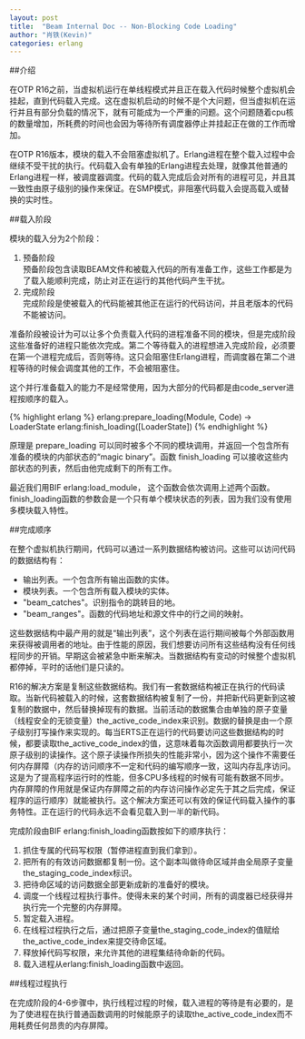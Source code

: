```yaml
---
layout: post
title:  "Beam Internal Doc -- Non-Blocking Code Loading"
author: "肖铁(Kevin)"
categories: erlang
---
```


##介绍

在OTP R16之前，当虚拟机运行在单线程模式并且正在载入代码时候整个虚拟机会挂起，直到代码载入完成。这在虚拟机启动的时候不是个大问题，但当虚拟机在运行并且有部分负载的情况下，就有可能成为一个严重的问题。这个问题随着cpu核的数量增加，所耗费的时间也会因为等待所有调度器停止并挂起正在做的工作而增加。

在OTP R16版本，模块的载入不会阻塞虚拟机了。Erlang进程在整个载入过程中会继续不受干扰的执行。代码载入会有单独的Erlang进程去处理，就像其他普通的Erlang进程一样，被调度器调度。代码的载入完成后会对所有的进程可见，并且其一致性由原子级别的操作来保证。在SMP模式，非阻塞代码载入会提高载入或替换的实时性。

##载入阶段

模块的载入分为2个阶段：

1. 预备阶段  
	预备阶段包含读取BEAM文件和被载入代码的所有准备工作，这些工作都是为了载入能顺利完成，防止对正在运行的其他代码产生干扰。
2. 完成阶段  
	完成阶段是使被载入的代码能被其他正在运行的代码访问，并且老版本的代码不能被访问。

准备阶段被设计为可以让多个负责载入代码的进程准备不同的模块，但是完成阶段这些准备好的进程只能依次完成。第二个等待载入的进程想进入完成阶段，必须要在第一个进程完成后，否则等待。这只会阻塞住Erlang进程，而调度器在第二个进程等待的时候会调度其他的工作，不会被阻塞住。

这个并行准备载入的能力不是经常使用，因为大部分的代码都是由code_server进程按顺序的载入。

{% highlight erlang %}
erlang:prepare_loading(Module, Code) -> LoaderState
erlang:finish_loading([LoaderState])
{% endhighlight %}

原理是 prepare_loading 可以同时被多个不同的模块调用，并返回一个包含所有准备的模块的内部状态的“magic binary”。函数 finish_loading 可以接收这些内部状态的列表，然后由他完成剩下的所有工作。

最近我们用BIF erlang:load_module， 这个函数会依次调用上述两个函数。finish_loading函数的参数会是一个只有单个模块状态的列表，因为我们没有使用多模块载入特性。

##完成顺序

在整个虚拟机执行期间，代码可以通过一系列数据结构被访问。这些可以访问代码的数据结构有：

* 输出列表。一个包含所有输出函数的实体。
* 模块列表。一个包含所有载入模块的实体。
* "beam_catches"。识别指令的跳转目的地。
* "beam_ranges"。函数的代码地址和源文件中的行之间的映射。

这些数据结构中最产用的就是“输出列表”，这个列表在运行期间被每个外部函数用来获得被调用者的地址。由于性能的原因，我们想要访问所有这些结构没有任何线程同步的开销。早期这会被紧急中断来解决。当数据结构有变动的时候整个虚拟机都停掉，平时的话他们是只读的。

R16的解决方案是复制这些数据结构。我们有一套数据结构被正在执行的代码读取。当新代码被载入的时候，这套数据结构被复制了一份，并把新代码更新到这被复制的数据中，然后替换掉现有的数据。当前活动的数据集合由单独的原子变量（线程安全的无锁变量）the_active_code_index来识别。数据的替换是由一个原子级别打写操作来实现的。每当ERTS正在运行的代码要访问这些数据结构的时候，都要读取the_active_code_index的值，这意味着每次函数调用都要执行一次原子级别的读操作。这个原子读操作所损失的性能非常小，因为这个操作不需要任何内存屏障（内存的访问顺序不一定和代码的编写顺序一致，这叫内存乱序访问。这是为了提高程序运行时的性能，但多CPU多线程的时候有可能有数据不同步。内存屏障的作用就是保证内存屏障之前的内存访问操作必定先于其之后完成，保证程序的运行顺序）就能被执行。这个解决方案还可以有效的保证代码载入操作的事务特性。正在运行的代码永远不会看见载入到一半的新代码。

完成阶段由BIF erlang:finish_loading函数按如下的顺序执行：

1. 抓住专属的代码写权限（暂停进程直到我们拿到）。
2. 把所有的有效访问数据都复制一份。这个副本叫做待命区域并由全局原子变量the_staging_code_index标识。
3. 把待命区域的访问数据全部更新成新的准备好的模块。
4. 调度一个线程过程执行事件。使得未来的某个时间，所有的调度器已经获得并执行完一个完整的内存屏障。
5. 暂定载入进程。
6. 在线程过程执行之后，通过把原子变量the_staging_code_index的值赋给the_active_code_index来提交待命区域。
7. 释放掉代码写权限，来允许其他的进程集结待命新的代码。
8. 载入进程从erlang:finish_loading函数中返回。

##线程过程执行

在完成阶段的4-6步骤中，执行线程过程的时候，载入进程的等待是有必要的，是为了使进程在执行普通函数调用的时候能原子的读取the_active_code_index而不用耗费任何昂贵的内存屏障。
